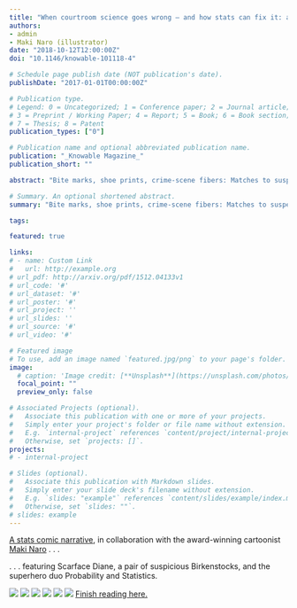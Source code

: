 ```yaml
---
title: "When courtroom science goes wrong — and how stats can fix it: an illustrated feature story"
authors:
- admin
- Maki Naro (illustrator)
date: "2018-10-12T12:00:00Z"
doi: "10.1146/knowable-101118-4"

# Schedule page publish date (NOT publication's date).
publishDate: "2017-01-01T00:00:00Z"

# Publication type.
# Legend: 0 = Uncategorized; 1 = Conference paper; 2 = Journal article;
# 3 = Preprint / Working Paper; 4 = Report; 5 = Book; 6 = Book section;
# 7 = Thesis; 8 = Patent
publication_types: ["0"]

# Publication name and optional abbreviated publication name.
publication: "_Knowable Magazine_"
publication_short: ""

abstract: "Bite marks, shoe prints, crime-scene fibers: Matches to suspects are often far shakier than courtroom experts claim. Better statistical methods — among them, a little beast known as the “likelihood ratio” — can cut down on wrong convictions."

# Summary. An optional shortened abstract.
summary: "Bite marks, shoe prints, crime-scene fibers: Matches to suspects are often far shakier than courtroom experts claim. Better statistical methods — among them, a little beast known as the “likelihood ratio” — can cut down on wrong convictions."

tags:

featured: true

links:
# - name: Custom Link
#   url: http://example.org
# url_pdf: http://arxiv.org/pdf/1512.04133v1
# url_code: '#'
# url_dataset: '#'
# url_poster: '#'
# url_project: ''
# url_slides: ''
# url_source: '#'
# url_video: '#'

# Featured image
# To use, add an image named `featured.jpg/png` to your page's folder. 
image:
  # caption: 'Image credit: [**Unsplash**](https://unsplash.com/photos/s9CC2SKySJM)'
  focal_point: ""
  preview_only: false

# Associated Projects (optional).
#   Associate this publication with one or more of your projects.
#   Simply enter your project's folder or file name without extension.
#   E.g. `internal-project` references `content/project/internal-project/index.md`.
#   Otherwise, set `projects: []`.
projects:
# - internal-project

# Slides (optional).
#   Associate this publication with Markdown slides.
#   Simply enter your slide deck's filename without extension.
#   E.g. `slides: "example"` references `content/slides/example/index.md`.
#   Otherwise, set `slides: ""`.
# slides: example
---
```

[A stats comic narrative](https://www.knowablemagazine.org/article/society/2018/when-courtroom-science-goes-wrong-and-how-stats-can-fix-it), in collaboration with the award-winning cartoonist [Maki Naro](https://twitter.com/sciencecomic) . . .

. . . featuring Scarface Diane, a pair of suspicious Birkenstocks, and the superhero duo Probability and Statistics.

![](https://knowablemagazine.org/docserver/fulltext/10.1146/knowable-101118-4/court-forensics-comic-01-1_1.png)
![](https://knowablemagazine.org/docserver/fulltext/10.1146/knowable-101118-4/court-forensics-comic-01-2_1.png)
![](https://knowablemagazine.org/docserver/fulltext/10.1146/knowable-101118-4/court-forensics-comic-02-1_1.png)
![](https://knowablemagazine.org/docserver/fulltext/10.1146/knowable-101118-4/court-forensics-comic-03-1_1.png)
![](https://knowablemagazine.org/docserver/fulltext/10.1146/knowable-101118-4/court-forensics-comic-03-2_1.png)
![](https://knowablemagazine.org/docserver/fulltext/10.1146/knowable-101118-4/court-forensics-comic-04-2_1.png)
[Finish reading here.](https://www.knowablemagazine.org/article/society/2018/when-courtroom-science-goes-wrong-and-how-stats-can-fix-it)


